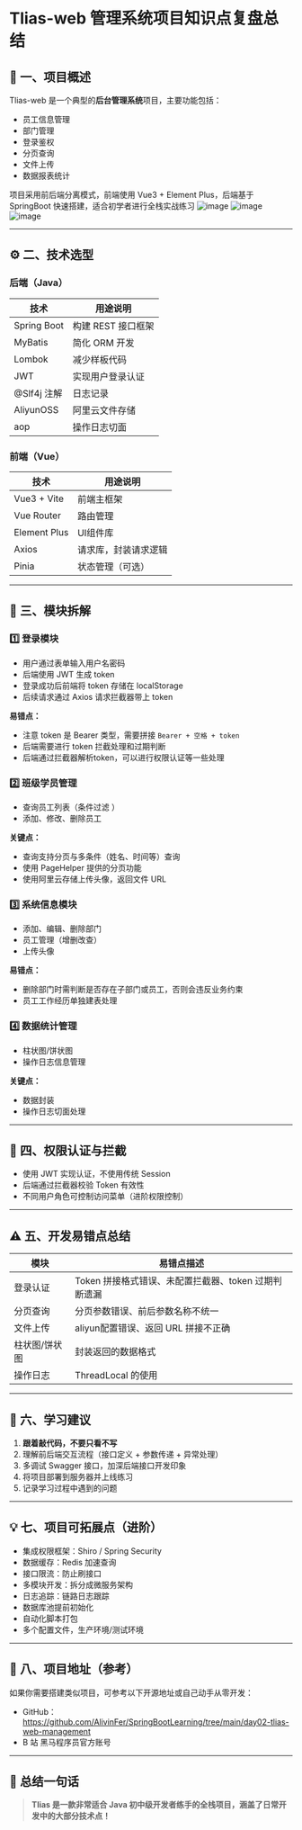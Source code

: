 # Tlias-web 管理系统项目知识点复盘总结

## 🧩 一、项目概述

Tlias-web 是一个典型的**后台管理系统**项目，主要功能包括：

- 员工信息管理
- 部门管理
- 登录鉴权
- 分页查询
- 文件上传
- 数据报表统计

项目采用前后端分离模式，前端使用 Vue3 + Element Plus，后端基于 SpringBoot 快速搭建，适合初学者进行全栈实战练习
![image](https://github.com/user-attachments/assets/4be827c7-c034-42b8-9c48-b9b0feccad4b)
![image](https://github.com/user-attachments/assets/3f57bab0-57dd-4a4a-9ebc-622dbc186e2a)
![image](https://github.com/user-attachments/assets/916f7ffd-5a2e-4a5b-92c5-f3dc42f243e8)

------


## ⚙️ 二、技术选型

### 后端（Java）

| 技术        | 用途说明           |
| ----------- | ------------------ |
| Spring Boot | 构建 REST 接口框架 |
| MyBatis     | 简化 ORM 开发      |
| Lombok      | 减少样板代码       |
| JWT         | 实现用户登录认证   |
| @Slf4j 注解 | 日志记录           |
| AliyunOSS   | 阿里云文件存储     |
| aop         | 操作日志切面       |

### 前端（Vue）

| 技术         | 用途说明             |
| ------------ | -------------------- |
| Vue3 + Vite  | 前端主框架           |
| Vue Router   | 路由管理             |
| Element Plus | UI组件库             |
| Axios        | 请求库，封装请求逻辑 |
| Pinia        | 状态管理（可选）     |

------

## 🧱 三、模块拆解

### 1️⃣ 登录模块

- 用户通过表单输入用户名密码
- 后端使用 JWT 生成 token
- 登录成功后前端将 token 存储在 localStorage
- 后续请求通过 Axios 请求拦截器带上 token

**易错点：**

- 注意 token 是 Bearer 类型，需要拼接 `Bearer + 空格 + token`
- 后端需要进行 token 拦截处理和过期判断
- 后端通过拦截器解析token，可以进行权限认证等一些处理

### 2️⃣ 班级学员管理

- 查询员工列表（条件过滤	）
- 添加、修改、删除员工

**关键点：**

- 查询支持分页与多条件（姓名、时间等）查询
- 使用 PageHelper 提供的分页功能
- 使用阿里云存储上传头像，返回文件 URL

### 3️⃣ 系统信息模块

- 添加、编辑、删除部门
- 员工管理（增删改查）
- 上传头像

**易错点：**

- 删除部门时需判断是否存在子部门或员工，否则会违反业务约束
- 员工工作经历单独建表处理

### 4️⃣ 数据统计管理

- 柱状图/饼状图
- 操作日志信息管理

**关键点：**

- 数据封装
- 操作日志切面处理

------

## 🔐 四、权限认证与拦截

- 使用 JWT 实现认证，不使用传统 Session
- 后端通过拦截器校验 Token 有效性
- 不同用户角色可控制访问菜单（进阶权限控制）

------

## ⚠️ 五、开发易错点总结

| 模块          | 易错点描述                                           |
| ------------- | ---------------------------------------------------- |
| 登录认证      | Token 拼接格式错误、未配置拦截器、token 过期判断遗漏 |
| 分页查询      | 分页参数错误、前后参数名称不统一                     |
| 文件上传      | aliyun配置错误、返回 URL 拼接不正确                  |
| 柱状图/饼状图 | 封装返回的数据格式                                   |
| 操作日志      | ThreadLocal 的使用                                   |

------

## 📌 六、学习建议

1. **跟着敲代码，不要只看不写**
2. 理解前后端交互流程（接口定义 + 参数传递 + 异常处理）
3. 多调试 Swagger 接口，加深后端接口开发印象
4. 将项目部署到服务器并上线练习
5. 记录学习过程中遇到的问题

------

## 💡 七、项目可拓展点（进阶）

- 集成权限框架：Shiro / Spring Security
- 数据缓存：Redis 加速查询
- 接口限流：防止刷接口
- 多模块开发：拆分成微服务架构
- 日志追踪：链路日志跟踪
- 数据库池提前初始化
- 自动化脚本打包
- 多个配置文件，生产环境/测试环境

------

## 📁 八、项目地址（参考）

如果你需要搭建类似项目，可参考以下开源地址或自己动手从零开发：

- GitHub：https://github.com/AlivinFer/SpringBootLearning/tree/main/day02-tlias-web-management
- B 站 黑马程序员官方账号

------

## 📌 总结一句话

> **Tlias 是一款非常适合 Java 初中级开发者练手的全栈项目，涵盖了日常开发中的大部分技术点！**


